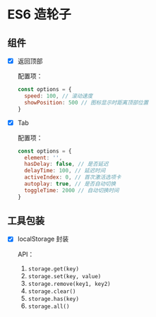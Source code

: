 # ES6 造轮子

## 组件

- [x] 返回顶部
  
  配置项：

  ``` js
  const options = {
    speed: 100, // 滚动速度
    showPosition: 500 // 图标显示时距离顶部位置
  }
  ```

- [x] Tab
  
  配置项：

  ``` js
  const options = {
    element: '',
    hasDelay: false, // 是否延迟
    delayTime: 100, // 延迟时间
    activeIndex: 0, // 首次激活选项卡
    autoplay: true, // 是否自动切换
    toggleTime: 2000 // 自动切换时间
  }
  ```

## 工具包装

- [x] localStorage 封装
  
  API：
  1. `storage.get(key)`
  2. `storage.set(key, value)`
  3. `storage.remove(key1, key2)`
  4. `storage.clear()`
  5. `storage.has(key)`
  6. `storage.all()`
